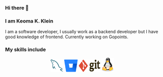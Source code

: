 ### Hi there 👋

### I am Keoma K. Klein

I am a software developer, I usually work as a backend developer but I have good knowledge of frontend. Currently working on Gopoints.

### My skills include

<p align="center">	
	<img title="MySQL" alt="MySQL" src="https://github.com/keomaklein/keomaklein/blob/main/assets/mysql.svg" width="40" height="40" />
	<img title="Bitbucket" alt="Bitbucket" src="https://github.com/keomaklein/keomaklein/blob/main/assets/bitbucket.svg" height="40" />
	<img title="Git" alt="Git" src="https://github.com/keomaklein/keomaklein/blob/main/assets/git.svg" width="70" height="40" />	
	<img title="linux" alt="linux" src="https://github.com/keomaklein/keomaklein/blob/main/assets/linux-tux.svg" width="40" />
</p>

